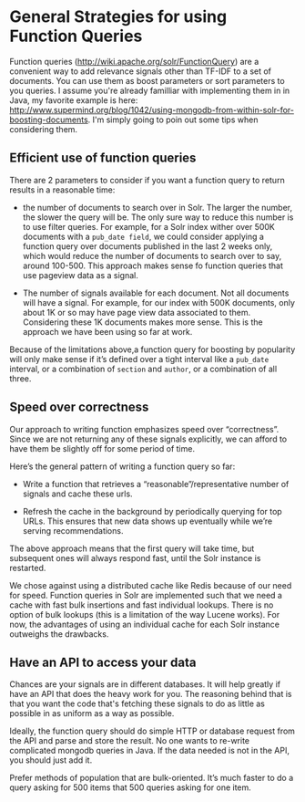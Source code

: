 General Strategies for using Function Queries
======================================================

Function queries (http://wiki.apache.org/solr/FunctionQuery) are a convenient way to add relevance signals other than TF-IDF to a set of documents. You can use them as boost parameters or sort parameters to you queries. I assume you're already familliar with implementing them in in Java, my favorite example is here: http://www.supermind.org/blog/1042/using-mongodb-from-within-solr-for-boosting-documents. I'm simply going to poin out some tips when considering them. 

Efficient use of function queries
---------------------------

There are 2 parameters to consider if you want a function query to return results in a reasonable time:

* the number of documents to search over in Solr. The larger the number, the slower the query will be. The only sure way to reduce this number is to use filter queries. For example, for a Solr index wither over 500K documents with a ``pub_date field``, we could consider applying a function query over documents published in the last 2 weeks only, which would reduce the number of documents to search over to say, around 100-500. This approach makes sense fo function queries that use pageview data as a signal.

* The number of signals available for each document. Not all documents will have a signal. For example, for our index with 500K documents, only about 1K or so may have page view data associated to them. Considering these 1K documents makes more sense. This is the approach we have been using so far at work.

Because of the limitations above,a function query for boosting by popularity will only make sense if it’s defined over a tight interval like a ``pub_date`` interval, or a combination of ``section`` and ``author``, or a combination of all three.

Speed over correctness
------------------------

Our approach to writing function emphasizes speed over “correctness”. Since we are not returning any of these signals explicitly, we can afford to have them be slightly off for some period of time.

Here’s the general pattern of writing a function query so far:

* Write a function that retrieves a “reasonable”/representative number of signals and cache these urls. 

* Refresh the cache in the background by periodically querying for top URLs. This ensures that new data shows up eventually while we’re serving recommendations.

The above approach means that the first query will take time, but subsequent ones will always respond fast, until the Solr instance is restarted.

We chose against using a distributed cache like Redis because of our need for speed. Function queries in Solr are implemented such that we need a cache with fast bulk insertions and fast individual lookups. There is no option of bulk lookups (this is a limitation of the way Lucene works). For now, the advantages of using an individual cache for each Solr instance outweighs the drawbacks.

Have an API to access your data
--------------------------------

Chances are your signals are in different databases. It will help greatly if have an API that does the heavy work for you. The reasoning behind that is that you want the code that's fetching these signals to do as little as possible in as uniform as a way as possible. 

Ideally, the function query should do simple HTTP or database request from the API and parse and store the result. No one wants to re-write complicated mongodb queries in Java. If the data needed is not in the API, you should just add it.

Prefer methods of population that are bulk-oriented. It’s much faster to do a query asking for 500 items that 500 queries asking for one item.

